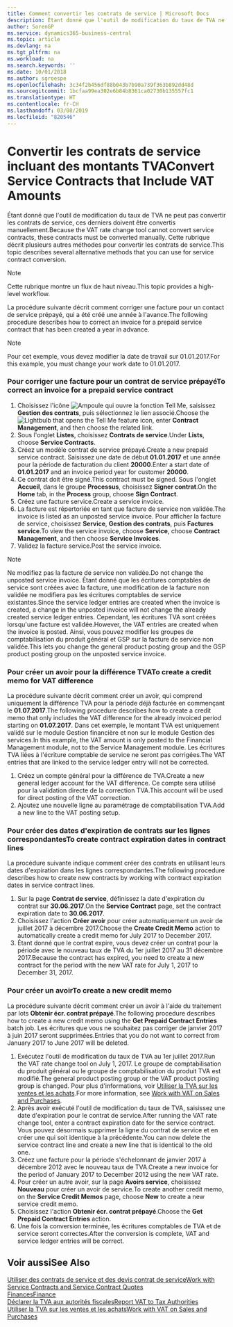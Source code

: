 ```yaml
---
title: Comment convertir les contrats de service | Microsoft Docs
description: Étant donné que l'outil de modification du taux de TVA ne peut pas convertir les contrats de service, ces derniers doivent être convertis manuellement. Cette rubrique décrit plusieurs autres méthodes pour convertir les contrats de service.
author: SorenGP
ms.service: dynamics365-business-central
ms.topic: article
ms.devlang: na
ms.tgt_pltfrm: na
ms.workload: na
ms.search.keywords: ''
ms.date: 10/01/2018
ms.author: sgroespe
ms.openlocfilehash: 3c34f2b456df88b043b7b90a739f363b892dd48d
ms.sourcegitcommit: 1bcfaa99ea302e6b84b8361ca02730b135557fc1
ms.translationtype: HT
ms.contentlocale: fr-CH
ms.lasthandoff: 03/08/2019
ms.locfileid: "820546"
---
```

# <a name="convert-service-contracts-that-include-vat-amounts"></a><span data-ttu-id="5bc42-104">Convertir les contrats de service incluant des montants TVA</span><span class="sxs-lookup"><span data-stu-id="5bc42-104">Convert Service Contracts that Include VAT Amounts</span></span>
<span data-ttu-id="5bc42-105">Étant donné que l'outil de modification du taux de TVA ne peut pas convertir les contrats de service, ces derniers doivent être convertis manuellement.</span><span class="sxs-lookup"><span data-stu-id="5bc42-105">Because the VAT rate change tool cannot convert service contracts, these contracts must be converted manually.</span></span> <span data-ttu-id="5bc42-106">Cette rubrique décrit plusieurs autres méthodes pour convertir les contrats de service.</span><span class="sxs-lookup"><span data-stu-id="5bc42-106">This topic describes several alternative methods that you can use for service contract conversion.</span></span>  

> [!NOTE]  
>  <span data-ttu-id="5bc42-107">Cette rubrique montre un flux de haut niveau.</span><span class="sxs-lookup"><span data-stu-id="5bc42-107">This topic provides a high-level workflow.</span></span>  

 <span data-ttu-id="5bc42-108">La procédure suivante décrit comment corriger une facture pour un contact de service prépayé, qui a été créé une année à l'avance.</span><span class="sxs-lookup"><span data-stu-id="5bc42-108">The following procedure describes how to correct an invoice for a prepaid service contract that has been created a year in advance.</span></span>  

> [!NOTE]  
>  <span data-ttu-id="5bc42-109">Pour cet exemple, vous devez modifier la date de travail sur 01.01.2017.</span><span class="sxs-lookup"><span data-stu-id="5bc42-109">For this example, you must change your work date to 01.01.2017.</span></span>  

### <a name="to-correct-an-invoice-for-a-prepaid-service-contract"></a><span data-ttu-id="5bc42-110">Pour corriger une facture pour un contrat de service prépayé</span><span class="sxs-lookup"><span data-stu-id="5bc42-110">To correct an invoice for a prepaid service contract</span></span>  
1. <span data-ttu-id="5bc42-111">Choisissez l'icône ![Ampoule qui ouvre la fonction Tell Me](media/ui-search/search_small.png "Dites-moi ce que vous voulez faire"), saisissez **Gestion des contrats**, puis sélectionnez le lien associé.</span><span class="sxs-lookup"><span data-stu-id="5bc42-111">Choose the ![Lightbulb that opens the Tell Me feature](media/ui-search/search_small.png "Tell me what you want to do") icon, enter **Contract Management**, and then choose the related link.</span></span>  
2. <span data-ttu-id="5bc42-112">Sous l'onglet **Listes**, choisissez **Contrats de service**.</span><span class="sxs-lookup"><span data-stu-id="5bc42-112">Under **Lists**, choose **Service Contracts**.</span></span>  
3. <span data-ttu-id="5bc42-113">Créez un modèle contrat de service prépayé.</span><span class="sxs-lookup"><span data-stu-id="5bc42-113">Create a new prepaid service contract.</span></span> <span data-ttu-id="5bc42-114">Saisissez une date de début **01.01.2017** et une année pour la période de facturation du client **20000**.</span><span class="sxs-lookup"><span data-stu-id="5bc42-114">Enter a start date of **01.01.2017** and an invoice period year for customer **20000**.</span></span>  
4. <span data-ttu-id="5bc42-115">Ce contrat doit être signé.</span><span class="sxs-lookup"><span data-stu-id="5bc42-115">This contract must be signed.</span></span> <span data-ttu-id="5bc42-116">Sous l'onglet **Accueil**, dans le groupe **Processus**, choisissez **Signer contrat**.</span><span class="sxs-lookup"><span data-stu-id="5bc42-116">On the **Home** tab, in the **Process** group, choose **Sign Contract**.</span></span>  
5. <span data-ttu-id="5bc42-117">Créez une facture service.</span><span class="sxs-lookup"><span data-stu-id="5bc42-117">Create a service invoice.</span></span>
6. <span data-ttu-id="5bc42-118">La facture est répertoriée en tant que facture de service non validée.</span><span class="sxs-lookup"><span data-stu-id="5bc42-118">The invoice is listed as an unposted service invoice.</span></span> <span data-ttu-id="5bc42-119">Pour afficher la facture de service, choisissez **Service**, **Gestion des contrats**, puis **Factures service**.</span><span class="sxs-lookup"><span data-stu-id="5bc42-119">To view the service invoice, choose **Service**, choose **Contract Management**, and then choose **Service Invoices**.</span></span>  
7. <span data-ttu-id="5bc42-120">Validez la facture service.</span><span class="sxs-lookup"><span data-stu-id="5bc42-120">Post the service invoice.</span></span>  

> [!NOTE]  
>  <span data-ttu-id="5bc42-121">Ne modifiez pas la facture de service non validée.</span><span class="sxs-lookup"><span data-stu-id="5bc42-121">Do not change the unposted service invoice.</span></span> <span data-ttu-id="5bc42-122">Étant donné que les écritures comptables de service sont créées avec la facture, une modification de la facture non validée ne modifiera pas les écritures comptables de service existantes.</span><span class="sxs-lookup"><span data-stu-id="5bc42-122">Since the service ledger entries are created when the invoice is created, a change in the unposted invoice will not change the already created service ledger entries.</span></span> <span data-ttu-id="5bc42-123">Cependant, les écritures TVA sont créées lorsqu'une facture est validée.</span><span class="sxs-lookup"><span data-stu-id="5bc42-123">However, the VAT entries are created when the invoice is posted.</span></span> <span data-ttu-id="5bc42-124">Ainsi, vous pouvez modifier les groupes de comptabilisation du produit général et GSP sur la facture de service non validée.</span><span class="sxs-lookup"><span data-stu-id="5bc42-124">This lets you change the general product posting group and the GSP product posting group on the unposted service invoice.</span></span>  

### <a name="to-create-a-credit-memo-for-vat-difference"></a><span data-ttu-id="5bc42-125">Pour créer un avoir pour la différence TVA</span><span class="sxs-lookup"><span data-stu-id="5bc42-125">To create a credit memo for VAT difference</span></span>  
<span data-ttu-id="5bc42-126">La procédure suivante décrit comment créer un avoir, qui comprend uniquement la différence TVA pour la période déjà facturée en commençant le **01.07.2017**.</span><span class="sxs-lookup"><span data-stu-id="5bc42-126">The following procedure describes how to create a credit memo that only includes the VAT difference for the already invoiced period starting on **01.07.2017**.</span></span> <span data-ttu-id="5bc42-127">Dans cet exemple, le montant TVA est uniquement validé sur le module Gestion financière et non sur le module Gestion des services.</span><span class="sxs-lookup"><span data-stu-id="5bc42-127">In this example, the VAT amount is only posted to the Financial Management module, not to the Service Management module.</span></span> <span data-ttu-id="5bc42-128">Les écritures TVA liées à l'écriture comptable de service ne seront pas corrigées.</span><span class="sxs-lookup"><span data-stu-id="5bc42-128">The VAT entries that are linked to the service ledger entry will not be corrected.</span></span>  

1. <span data-ttu-id="5bc42-129">Créez un compte général pour la différence de TVA.</span><span class="sxs-lookup"><span data-stu-id="5bc42-129">Create a new general ledger account for the VAT difference.</span></span> <span data-ttu-id="5bc42-130">Ce compte sera utilisé pour la validation directe de la correction TVA.</span><span class="sxs-lookup"><span data-stu-id="5bc42-130">This account will be used for direct posting of the VAT correction.</span></span>  
2. <span data-ttu-id="5bc42-131">Ajoutez une nouvelle ligne au paramétrage de comptabilisation TVA.</span><span class="sxs-lookup"><span data-stu-id="5bc42-131">Add a new line to the VAT posting setup.</span></span>  

### <a name="to-create-contract-expiration-dates-in-contract-lines"></a><span data-ttu-id="5bc42-132">Pour créer des dates d'expiration de contrats sur les lignes correspondantes</span><span class="sxs-lookup"><span data-stu-id="5bc42-132">To create contract expiration dates in contract lines</span></span>  
<span data-ttu-id="5bc42-133">La procédure suivante indique comment créer des contrats en utilisant leurs dates d'expiration dans les lignes correspondantes.</span><span class="sxs-lookup"><span data-stu-id="5bc42-133">The following procedure describes how to create new contracts by working with contract expiration dates in service contract lines.</span></span>  

1. <span data-ttu-id="5bc42-134">Sur la page **Contrat de service**, définissez la date d'expiration du contrat sur **30.06.2017**.</span><span class="sxs-lookup"><span data-stu-id="5bc42-134">On the **Service Contract** page, set the contract expiration date to **30.06.2017**.</span></span>  
2. <span data-ttu-id="5bc42-135">Choisissez l'action **Créer avoir** pour créer automatiquement un avoir de juillet 2017 à décembre 2017.</span><span class="sxs-lookup"><span data-stu-id="5bc42-135">Choose the **Create Credit Memo** action to automatically create a credit memo for July 2017 to December 2017.</span></span>  
3. <span data-ttu-id="5bc42-136">Étant donné que le contrat expire, vous devez créer un contrat pour la période avec le nouveau taux de TVA du 1er juillet 2017 au 31 décembre 2017.</span><span class="sxs-lookup"><span data-stu-id="5bc42-136">Because the contract has expired, you need to create a new contract for the period with the new VAT rate for July 1, 2017 to December 31, 2017.</span></span>  

### <a name="to-create-a-new-credit-memo"></a><span data-ttu-id="5bc42-137">Pour créer un avoir</span><span class="sxs-lookup"><span data-stu-id="5bc42-137">To create a new credit memo</span></span>  
<span data-ttu-id="5bc42-138">La procédure suivante décrit comment créer un avoir à l'aide du traitement par lots **Obtenir écr. contrat prépayé**.</span><span class="sxs-lookup"><span data-stu-id="5bc42-138">The following procedure describes how to create a new credit memo using the **Get Prepaid Contract Entries** batch job.</span></span> <span data-ttu-id="5bc42-139">Les écritures que vous ne souhaitez pas corriger de janvier 2017 à juin 2017 seront supprimées.</span><span class="sxs-lookup"><span data-stu-id="5bc42-139">Entries that you do not want to correct from January 2017 to June 2017 will be deleted.</span></span>  

1. <span data-ttu-id="5bc42-140">Exécutez l'outil de modification du taux de TVA au 1er juillet 2017.</span><span class="sxs-lookup"><span data-stu-id="5bc42-140">Run the VAT rate change tool on July 1, 2017.</span></span> <span data-ttu-id="5bc42-141">Le groupe de comptabilisation du produit général ou le groupe de comptabilisation du produit TVA est modifié.</span><span class="sxs-lookup"><span data-stu-id="5bc42-141">The general product posting group or the VAT product posting group is changed.</span></span> <span data-ttu-id="5bc42-142">Pour plus d'informations, voir [Utiliser la TVA sur les ventes et les achats](finance-work-with-vat.md).</span><span class="sxs-lookup"><span data-stu-id="5bc42-142">For more information, see [Work with VAT on Sales and Purchases](finance-work-with-vat.md).</span></span>  
2. <span data-ttu-id="5bc42-143">Après avoir exécuté l'outil de modification du taux de TVA, saisissez une date d'expiration pour le contrat de service.</span><span class="sxs-lookup"><span data-stu-id="5bc42-143">After running the VAT rate change tool, enter a contract expiration date for the service contract.</span></span> <span data-ttu-id="5bc42-144">Vous pouvez désormais supprimer la ligne du contrat de service et en créer une qui soit identique à la précédente.</span><span class="sxs-lookup"><span data-stu-id="5bc42-144">You can now delete the service contract line and create a new line that is identical to the old one.</span></span>  
3. <span data-ttu-id="5bc42-145">Créez une facture pour la période s'échelonnant de janvier 2017 à décembre 2012 avec le nouveau taux de TVA.</span><span class="sxs-lookup"><span data-stu-id="5bc42-145">Create a new invoice for the period of January 2017 to December 2012 using the new VAT rate.</span></span>  
4. <span data-ttu-id="5bc42-146">Pour créer un autre avoir, sur la page **Avoirs service**, choisissez **Nouveau** pour créer un avoir de service.</span><span class="sxs-lookup"><span data-stu-id="5bc42-146">To create another credit memo, on the **Service Credit Memos** page, choose **New** to create a new service credit memo.</span></span>  
5. <span data-ttu-id="5bc42-147">Choisissez l'action **Obtenir écr. contrat prépayé**.</span><span class="sxs-lookup"><span data-stu-id="5bc42-147">Choose the **Get Prepaid Contract Entries** action.</span></span>  
6. <span data-ttu-id="5bc42-148">Une fois la conversion terminée, les écritures comptables de TVA et de service seront correctes.</span><span class="sxs-lookup"><span data-stu-id="5bc42-148">After the conversion is complete, VAT and service ledger entries will be correct.</span></span>  

## <a name="see-also"></a><span data-ttu-id="5bc42-149">Voir aussi</span><span class="sxs-lookup"><span data-stu-id="5bc42-149">See Also</span></span>  
[<span data-ttu-id="5bc42-150">Utiliser des contrats de service et des devis contrat de service</span><span class="sxs-lookup"><span data-stu-id="5bc42-150">Work with Service Contracts and Service Contract Quotes</span></span>](service-how-to-create-service-contracts-and-service-contract-quotes.md)  
[<span data-ttu-id="5bc42-151">Finances</span><span class="sxs-lookup"><span data-stu-id="5bc42-151">Finance</span></span>](finance.md)  
[<span data-ttu-id="5bc42-152">Déclarer la TVA aux autorités fiscales</span><span class="sxs-lookup"><span data-stu-id="5bc42-152">Report VAT to Tax Authorities</span></span>](finance-how-report-vat.md)  
[<span data-ttu-id="5bc42-153">Utiliser la TVA sur les ventes et les achats</span><span class="sxs-lookup"><span data-stu-id="5bc42-153">Work with VAT on Sales and Purchases</span></span>](finance-work-with-vat.md)  
